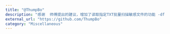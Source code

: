 ```yaml
---
title: "@ThumpBo"
description: "感谢  师傅提出的建议，增加了读取指定TXT批量扫描敏感文件的功能 -df 并将扫描成功结果导出至 dumpout.txt 内"
external_url: "https://github.com/ThumpBo"
category: "Miscellaneous"
---
```

